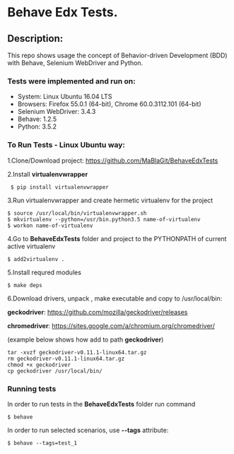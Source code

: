# Behave Edx Tests.

## Description:
This repo shows usage the concept of Behavior-driven Development (BDD) with Behave, Selenium WebDriver and Python.

### Tests were implemented and run on:

* System: Linux Ubuntu 16.04 LTS
* Browsers: Firefox 55.0.1 (64-bit), Chrome 60.0.3112.101 (64-bit)
* Selenium WebDriver: 3.4.3
* Behave: 1.2.5
* Python: 3.5.2

### To Run Tests - Linux Ubuntu way:

1.Clone/Download project: https://github.com/MaBlaGit/BehaveEdxTests

2.Install __virtualenvwrapper__
```
 $ pip install virtualenvwrapper
```
3.Run virtualenvwrapper and create hermetic virtualenv for the project

```
$ source /usr/local/bin/virtualenvwrapper.sh
$ mkvirtualenv --python=/usr/bin.python3.5 name-of-virtualenv
$ workon name-of-virtualenv
```

4.Go to  __BehaveEdxTests__ folder and project to the PYTHONPATH of current active virtualenv

```
$ add2virtualenv .
```
5.Install requred modules

```
$ make deps
```

6.Download drivers, unpack , make executable and copy to /usr/local/bin: 

__geckodriver__: https://github.com/mozilla/geckodriver/releases


__chromedriver__: https://sites.google.com/a/chromium.org/chromedriver/

(example below shows how add to path __geckodriver__)

```
tar -xvzf geckodriver-v0.11.1-linux64.tar.gz
rm geckodriver-v0.11.1-linux64.tar.gz
chmod +x geckodriver
cp geckodriver /usr/local/bin/
```

### Running tests

In order to run tests in the __BehaveEdxTests__ folder run command
```
$ behave
```
In order to run selected scenarios, use __--tags__ attribute:
```
$ behave --tags=test_1
```

